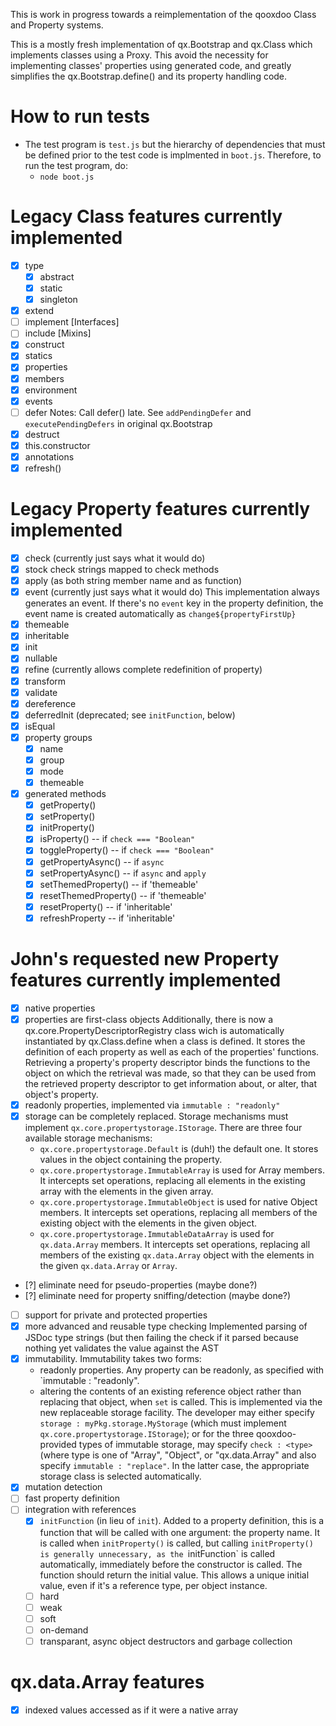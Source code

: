 This is work in progress towards a reimplementation of the qooxdoo
Class and Property systems.

This is a mostly fresh implementation of qx.Bootstrap and qx.Class which implements classes using a Proxy. This avoid the necessity for implementing classes' properties using generated code, and greatly simplifies the qx.Bootstrap.define() and its property handling code.

# How to run tests
- The test program is `test.js` but the hierarchy of dependencies that
  must be defined prior to the test code is implmented in `boot.js`.
  Therefore, to run the test program, do:
  - `node boot.js`

# Legacy Class features currently implemented
- [x] type
  - [x] abstract
  - [x] static
  - [x] singleton
- [x] extend
- [ ] implement [Interfaces]
- [ ] include [Mixins]
- [x] construct
- [x] statics
- [x] properties
- [x] members
- [x] environment
- [x] events
- [ ] defer
  Notes: Call defer() late. See `addPendingDefer` and
  `executePendingDefers` in original qx.Bootstrap
- [x] destruct
- [x] this.constructor
- [x] annotations
- [x] refresh()

# Legacy Property features currently implemented
- [x] check (currently just says what it would do)
- [x] stock check strings mapped to check methods
- [x] apply (as both string member name and as function)
- [x] event (currently just says what it would do)
  This implementation always generates an event. If there's no `event`
  key in the property definition, the event name is created
  automatically as `change${propertyFirstUp}`
- [x] themeable
- [x] inheritable
- [x] init
- [x] nullable
- [x] refine (currently allows complete redefinition of property)
- [x] transform
- [x] validate
- [x] dereference
- [x] deferredInit (deprecated; see `initFunction`, below)
- [x] isEqual
- [x] property groups
  - [x] name
  - [x] group
  - [x] mode
  - [x] themeable
- [x] generated methods
  - [x] getProperty()
  - [x] setProperty()
  - [x] initProperty()
  - [x] isProperty() -- if `check === "Boolean"`
  - [x] toggleProperty() -- if `check === "Boolean"`
  - [x] getPropertyAsync() -- if `async`
  - [x] setPropertyAsync() -- if `async` and `apply`
  - [x] setThemedProperty() -- if 'themeable'
  - [x] resetThemedProperty() -- if 'themeable'
  - [x] resetProperty() -- if 'inheritable'
  - [x] refreshProperty -- if 'inheritable'

# John's requested new Property features currently implemented
- [x] native properties
- [x] properties are first-class objects
  Additionally, there is now a qx.core.PropertyDescriptorRegistry
  class wich is automatically instantiated by qx.Class.define when a
  class is defined. It stores the definition of each property as well
  as each of the properties' functions. Retrieving a property's
  property descriptor binds the functions to the object on which the
  retrieval was made, so that they can be used from the retrieved
  property descriptor to get information about, or alter, that
  object's property.
- [x] readonly properties, implemented via `immutable : "readonly"`
- [x] storage can be completely replaced. Storage mechanisms must
  implement `qx.core.propertystorage.IStorage`. There are three four
  available storage mechanisms:
  - `qx.core.propertystorage.Default` is (duh!) the default one. It
    stores values in the object containing the property.
  - `qx.core.propertystorage.ImmutableArray` is used for Array members.
    It intercepts set operations, replacing all elements in the
    existing array with the elements in the given array.
  - `qx.core.propertystorage.ImmutableObject` is used for native Object
    members. It intercepts set operations, replacing all members of
    the existing object with the elements in the given object.
  - `qx.core.propertystorage.ImmutableDataArray` is used for
    `qx.data.Array` members. It intercepts set operations, replacing all
    members of the existing `qx.data.Array` object with the elements in
    the given `qx.data.Array` or `Array`.
- [?] eliminate need for pseudo-properties (maybe done?)
- [?] eliminate need for property sniffing/detection (maybe done?)
- [ ] support for private and protected properties
- [x] more advanced and reusable type checking
  Implemented parsing of JSDoc type strings (but then failing the
  check if it parsed because nothing yet validates the value against
  the AST
- [x] immutability.
  Immutability takes two forms:
  - readonly properties. Any property can be readonly, as specified
    with `immutable : "readonly".
  - altering the contents of an existing reference object rather than
  replacing that object, when `set` is called. This is implemented via
  the new replaceable storage facility. The developer may either
  specify `storage : myPkg.storage.MyStorage` (which must implement
  `qx.core.propertystorage.IStorage`); or for the three
  qooxdoo-provided types of immutable storage, may specify `check :
  <type>` (where type is one of "Array", "Object", or "qx.data.Array"
  and also specify `immutable : "replace"`. In the latter case, the
  appropriate storage class is selected automatically.
- [x] mutation detection
- [ ] fast property definition
- [ ] integration with references
  - [x] `initFunction` (in lieu of `init`). Added to a property
    definition, this is a function that will be called with one
    argument: the property name. It is called when `initProperty()` is
    called, but calling `initProperty() is generally unnecessary, as
    the `initFunction` is called automatically, immediately before the
    constructor is called. The function should return the initial
    value. This allows a unique initial value, even if it's a
    reference type, per object instance.
  - [ ] hard
  - [ ] weak
  - [ ] soft
  - [ ] on-demand
  - [ ] transparant, async object destructors and garbage collection

# qx.data.Array features
- [x] indexed values accessed as if it were a native array
